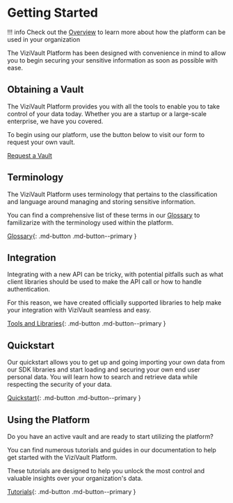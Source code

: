 # Getting Started
!!! info
    Check out the [Overview](index.md) to learn more about how the platform can be used in your organization

The ViziVault Platform has been designed with convenience in mind to allow you to begin securing your sensitive information as soon as possible with ease.

## Obtaining a Vault
The ViziVault Platform provides you with all the tools to enable you to take control of your data today. Whether you are a startup or a large-scale enterprise, we have you covered.

To begin using our platform, use the button below to visit our form to request your own vault.

<a class="md-button md-button--primary" href="https://anontech.io/contact-us" target="_blank">Request a Vault</a>

## Terminology

The ViziVault Platform uses terminology that pertains to the classification and language around managing and storing sensitive information.

You can find a comprehensive list of these terms in our [Glossary](/glossary/attribute) to familizarize with the terminology used within the platform.

[Glossary](/glossary/attribute){: .md-button .md-button--primary }

## Integration

Integrating with a new API can be tricky, with potential pitfalls such as what client libraries should be used to make the API call or how to handle authentication.

For this reason, we have created officially supported libraries to help make your integration with ViziVault seamless and easy.

[Tools and Libraries](/libraries){: .md-button .md-button--primary }

## Quickstart

Our quickstart allows you to get up and going importing your own data from our SDK libraries and start loading and securing your own end user personal data. You will learn how to search and retrieve data while respecting the security of your data.

[Quickstart](/tutorials/quickstart){: .md-button .md-button--primary }

## Using the Platform

Do you have an active vault and are ready to start utilizing the platform?

You can find numerous tutorials and guides in our documentation to help get started with the ViziVault Platform.

These tutorials are designed to help you unlock the most control and valuable insights over your organization's data.

[Tutorials](/tutorials/attribute-schemas){: .md-button .md-button--primary }